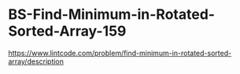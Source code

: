 # BS-Find-Minimum-in-Rotated-Sorted-Array-159
https://www.lintcode.com/problem/find-minimum-in-rotated-sorted-array/description

